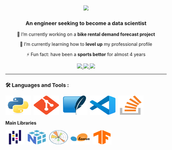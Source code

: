 <h1 align="center">
    <img src="https://readme-typing-svg.herokuapp.com?font=Fira+Code&weight=700&size=23&duration=2000&pause=5000&color=000000&random=false&width=435&lines=👋+Welcome!+I'm+Lucas+Parreiras!;" />
</h1>

<h3 align="center">An engineer seeking to become a data scientist</h3>

<div align="center">
 
 🔭 I’m currently working on a **bike rental demand forecast project**
 
 🌱 I’m currently learning how to **level up** my professional profile

 ⚡ Fun fact: have been a **sports bettor** for almost 4 years 

 </div>

<div align="center"> 
  <a href="mailto:lucasparreirasds@gmail.com">
    <img src="https://img.shields.io/badge/Gmail-333333?style=for-the-badge&logo=gmail&logoColor=red" />
  </a>
  <a href="https://linkedin.com/in/lucasparreirasds" target="_blank">
    <img src="https://img.shields.io/badge/LinkedIn-0077B5?style=for-the-badge&logo=linkedin&logoColor=white" target="_blank" />
  </a>
  <a href="https://medium.com/@lucasparreirasds" target="_blank">
    <img src="https://img.shields.io/badge/MEDIUM-101820?style=for-the-badge&logo=medium" target="_blank" />
  </a>
</div>

---
 
 ### :hammer_and_wrench: Languages and Tools :
 
<div>
    
<img src="https://github.com/devicons/devicon/blob/master/icons/python/python-original.svg" title="python" alt="python" width="80" height="60"/>&nbsp;
<img src="https://github.com/devicons/devicon/blob/master/icons/git/git-plain.svg" title="git" alt="git" width="80" height="60"/>&nbsp;
<img src="https://github.com/devicons/devicon/blob/master/icons/sqlite/sqlite-original.svg" title="sql" alt="sql" width="80" height="60"/>&nbsp;
<img src="https://github.com/devicons/devicon/blob/master/icons/vscode/vscode-original.svg" title="vscode" alt="vscode" width="80" height="60"/>&nbsp;
<img src="https://github.com/devicons/devicon/blob/master/icons/stackoverflow/stackoverflow-original.svg" title="stackoverflow" alt="stackoverflow" width="80" height="60"/>&nbsp;

</div>

**Main Libraries**

<div>
<img src="https://github.com/devicons/devicon/blob/master/icons/pandas/pandas-original.svg" title="pandas" alt="pandas" width="60" height="45"/>&nbsp;
<img src="https://github.com/devicons/devicon/blob/master/icons/numpy/numpy-original.svg" title="numpy" alt="numpy" width="60" height="45"/>&nbsp;
<img src="https://github.com/devicons/devicon/blob/master/icons/matplotlib/matplotlib-original.svg" title="matplot" alt="plt" width="60" height="45"/>&nbsp;
<img src="https://github.com/devicons/devicon/blob/master/icons/scikitlearn/scikitlearn-original.svg" title="sklearn" alt="sklearn" width="60" height="45"/>&nbsp;
<img src="https://github.com/devicons/devicon/blob/master/icons/tensorflow/tensorflow-original.svg" title="tensorflow" alt="tensorflow" width="60" height="45"/>&nbsp;


 </div>


